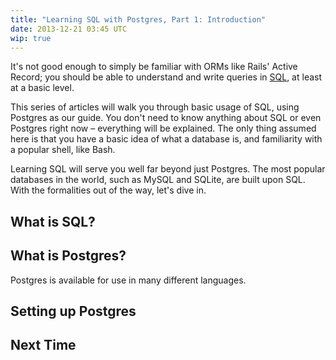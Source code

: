 ```yaml
---
title: "Learning SQL with Postgres, Part 1: Introduction"
date: 2013-12-21 03:45 UTC
wip: true
---
```


It's not good enough to simply be familiar with ORMs like Rails' Active Record; you should be able to understand and write queries in [SQL](http://en.wikipedia.org/wiki/SQL), at least at a basic level.

This series of articles will walk you through basic usage of SQL, using Postgres as our guide. You don't need to know anything about SQL or even Postgres right now – everything will be explained. The only thing assumed here is that you have a basic idea of what a database is, and familiarity with a popular shell, like Bash.

Learning SQL will serve you well far beyond just Postgres. The most popular databases in the world, such as MySQL and SQLite, are built upon SQL. With the formalities out of the way, let's dive in.

## What is SQL?

## What is Postgres?

Postgres is available for use in many different languages.

## Setting up Postgres

## Next Time

